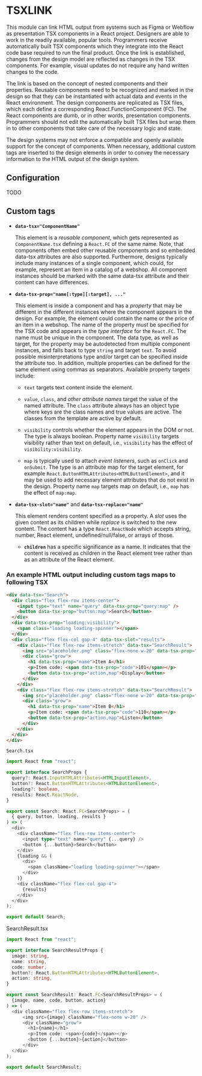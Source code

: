 # TSXLINK

This module can link HTML output from systems such as Figma or Webflow as
presentation TSX components in a React project. Designers are able to work in
the readily available, popular tools. Programmers receive automatically built
TSX components which they integrate into the React code base required to run
the final product. Once the link is established, changes from the design model
are reflected as changes in the TSX components. For example, visual updates do
not require any hand written changes to the code.

The link is based on the concept of nested components and their properties.
Reusable components need to be recognized and marked in the design so that
they can be instantiated with actual data and events in the React environment.
The design components are replicated as TSX files, which each define a
corresponding React.FunctionComponent (FC). The React components are dumb, or
in other words, presentation components. Programmers should not edit the
automatically built TSX files but wrap them in to other components that take
care of the necessary logic and state.

The design systems may not enforce a compatible and openly available support
for the concept of components. When necessary, additional custom tags are
inserted to the design elements in order to convey the necessary information
to the HTML output of the design system.

## Configuration

TODO

## Custom tags

* **`data-tsx="ComponentName"`**

    This element is a *reusable component*, which gets represented as
    `ComponentName.tsx` defining a `React.FC` of the same name. Note, that
    components often embed other reusable components and so embedded data-tsx
    attributes are also supported. Furthermore, designs typically include many
    instances of a single component, which could, for example, represent an
    item in a catalog of a webshop. All component instances should be marked
    with the same data-tsx attribute and their content can have differences.

* **`data-tsx-prop="name[:type][:target], ..."`**

    This element is inside a component and has a *property* that may be
    different in the different instances where the component appears in the
    design. For example, the element could contain the name or the price of an
    item in a webshop. The name of the property must be specified for the TSX
    code and appears in the *type interface* for the `React.FC`. The name must
    be unique in the component. The data type, as well as target, for the
    property may be autodetected from multiple component instances, and falls
    back to type `string` and target `text`. To avoid possible
    misinterpretations type and/or target can be specified inside the
    attribute too. In addition, multiple properties can be defined for the
    same element using commas as separators. Available property targets
    include:

    * `text` targets text content inside the element.

    * `value`, `class`, and *other attribute names* target the value of the
      named attribute. The `class` attribute always has an object type where
      keys are the class names and true values are active. The classes from the
      template are active by default.

    * `visibility` controls whether the element appears in the DOM or not. The
      type is always boolean. Property name `visibility` targets visibility
      rather than text on default, i.e., `visibility` has the effect of
      `visibility:visibility`.

    * `map` is typically used to attach *event listeners*, such as `onClick`
      and `onSubmit`. The type is an attribute map for the target element, for
      example `React.ButtonHTMLAttributes<HTMLButtonElement>`, and it may be
      used to add necessary element attributes that do not exist in the design.
      Property name `map` targets map on default, i.e., `map` has the effect of
      `map:map`.

* **`data-tsx-slot="name"`** and **`data-tsx-replace="name"`**

    This element renders content specified as a property. A *slot* uses the
    given content as its children while *replace* is switched to the new
    content. The content has a type `React.ReactNode` which accepts string,
    number, React element, undefined/null/false, or arrays of those.

    * **`children`** has a specific significance as a name. It indicates that
    the content is received as children in the React element tree rather than
    as an attribute of the React element.

### An example HTML output including custom tags maps to following TSX

```html
<div data-tsx="Search">
  <div class="flex flex-row items-center">
    <input type="text" name="query" data-tsx-prop="query:map" />
    <button data-tsx-prop="button:map">Search</button>
  </div>
  <div data-tsx-prop="loading:visibility">
    <span class="loading loading-spinner"></span>
  </div>
  <div class="flex flex-col gap-4" data-tsx-slot="results">
    <div class="flex flex-row items-stretch" data-tsx="SearchResult">
      <img src="placeholder.png" class="flex-none w-20" data-tsx-prop="image:src" />
      <div class="grow">
        <h1 data-tsx-prop="name">Item A</h1>
        <p>Item code: <span data-tsx-prop="code">101</span></p>
        <button data-tsx-prop="action,map">Display</button>
      </div>
    </div>
    <div class="flex flex-row items-stretch" data-tsx="SearchResult">
      <img src="placeholder.png" class="flex-none w-20" data-tsx-prop="image:src" />
      <div class="grow">
        <h1 data-tsx-prop="name">Item B</h1>
        <p>Item code: <span data-tsx-prop="code">110</span></p>
        <button data-tsx-prop="action,map">Listen</button>
      </div>
    </div>
  </div>
</div>
```
`Search.tsx`
```typescript
import React from "react";

export interface SearchProps {
  query?: React.InputHTMLAttributes<HTMLInputElement>,
  button?: React.ButtonHTMLAttributes<HTMLButtonElement>,
  loading?: boolean,
  results: React.ReactNode,
}

export const Search: React.FC<SearchProps> = (
  { query, button, loading, results }
) => (
  <div>
    <div className="flex flex-row items-center">
      <input type="text" name="query" {...query} />
      <button {...button}>Search</button>
    </div>
    {loading && (
      <div>
        <span className="loading loading-spinner"></span>
      </div>
    )}
    <div className="flex flex-col gap-4">
      {results}
    </div>
  </div>
);

export default Search;
```
SearchResult.tsx
```typescript
import React from "react";

export interface SearchResultProps {
  image: string,
  name: string,
  code: number,
  button?: React.ButtonHTMLAttributes<HTMLButtonElement>,
  action: string,
}

export const SearchResult: React.FC<SearchResultProps> = (
  {image, name, code, button, action}
) => (
  <div className="flex flex-row items-stretch">
      <img src={image} className="flex-none w-20" />
      <div className="grow">
        <h1>{name}</h1>
        <p>Item code: <span>{code}</span></p>
        <button {...button}>{action}</button>
      </div>
  </div>
);

export default SearchResult;
```
